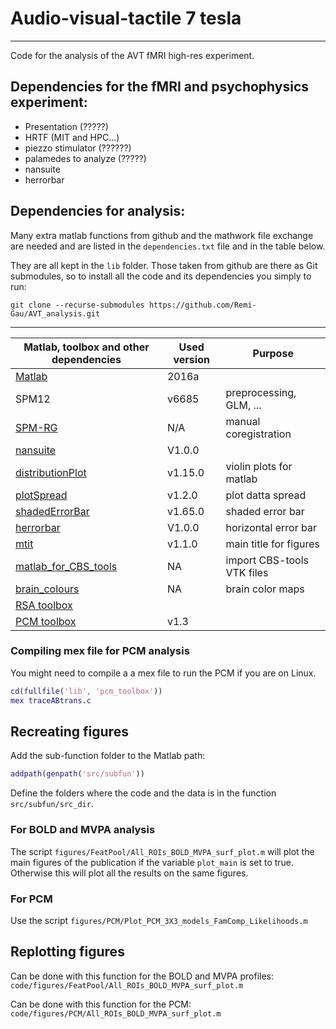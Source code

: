 # Audio-visual-tactile 7 tesla

---

Code for the analysis of the AVT fMRI high-res experiment. 

## Dependencies for the fMRI and psychophysics experiment:

-   Presentation (?????)
-   HRTF (MIT and HPC...)
-   piezzo stimulator (??????)
-   palamedes to analyze (?????)
-   nansuite
-   herrorbar

## Dependencies for analysis:

Many extra matlab functions from github and the mathwork file exchange are
needed and are listed in the `dependencies.txt` file and in the table below.

They are all kept in the `lib` folder. Those taken from github are there as Git submodules, so to install all the code and its dependencies you simply to run: 

```
git clone --recurse-submodules https://github.com/Remi-Gau/AVT_analysis.git
```

---


| Matlab, toolbox and other dependencies                                                                                                            | Used version | Purpose                    |
| ------------------------------------------------------------------------------------------------------------------------------------------------- | ------------ | -------------------------- |
| [Matlab](https://www.mathworks.com/products/matlab.html)                                                                                          | 2016a        |                            |
| SPM12                                                                                                                                             | v6685        | preprocessing, GLM, ...    |
| [SPM-RG](https://github.com/Remi-Gau/SPM-RG)                                                                                                      | N/A          | manual coregistration      |
| [nansuite](https://fr.mathworks.com/matlabcentral/fileexchange/6837-nan-suite)                                                                    | V1.0.0       |                            |
| [distributionPlot](https://fr.mathworks.com/matlabcentral/fileexchange/23661-violin-plots-for-plotting-multiple-distributions-distributionplot-m) | v1.15.0      | violin plots for matlab    |
| [plotSpread](https://fr.mathworks.com/matlabcentral/fileexchange/37105-plot-spread-points-beeswarm-plot)                                          | v1.2.0       | plot datta spread          |
| [shadedErrorBar](https://fr.mathworks.com/matlabcentral/fileexchange/26311-raacampbell-shadederrorbar)                                            | v1.65.0      | shaded error bar           |
| [herrorbar](https://fr.mathworks.com/matlabcentral/fileexchange/3963-herrorbar)                                                                   | V1.0.0       | horizontal error bar       |
| [mtit](https://fr.mathworks.com/matlabcentral/fileexchange/3218-mtit-a-pedestrian-major-title-creator)                                            | v1.1.0       | main title for figures     |
| [matlab_for_CBS_tools](https://github.com/Remi-Gau/matlab_for_cbs_tools)                                                                          | NA           | import CBS-tools VTK files |
| [brain_colours](https://github.com/CPernet/brain_colours)                                                                                         | NA           | brain color maps           |
| [RSA toolbox](https://github.com/rsagroup/rsatoolbox)                                                                                             |              |                            |
| [PCM toolbox](https://github.com/jdiedrichsen/pcm_toolbox)                                                                                        | v1.3         |                            |


### Compiling mex file for PCM analysis

You might need to compile a a mex file to run the PCM if you are on Linux.

```matlab
cd(fullfile('lib', 'pcm_toolbox'))
mex traceABtrans.c
```

## Recreating figures

Add the sub-function folder to the Matlab path:

```matlab
addpath(genpath('src/subfun'))
```

Define the folders where the code and the data is in the function `src/subfun/src_dir`.


### For BOLD and MVPA analysis

The script `figures/FeatPool/All_ROIs_BOLD_MVPA_surf_plot.m` will plot the main
figures of the publication if the variable `plot_main` is set to true. Otherwise
this will plot all the results on the same figures.

### For PCM

Use the script `figures/PCM/Plot_PCM_3X3_models_FamComp_Likelihoods.m`

## Replotting figures

Can be done with this function for the BOLD and MVPA profiles:
`code/figures/FeatPool/All_ROIs_BOLD_MVPA_surf_plot.m`

Can be done with this function for the PCM:
`code/figures/PCM/All_ROIs_BOLD_MVPA_surf_plot.m`